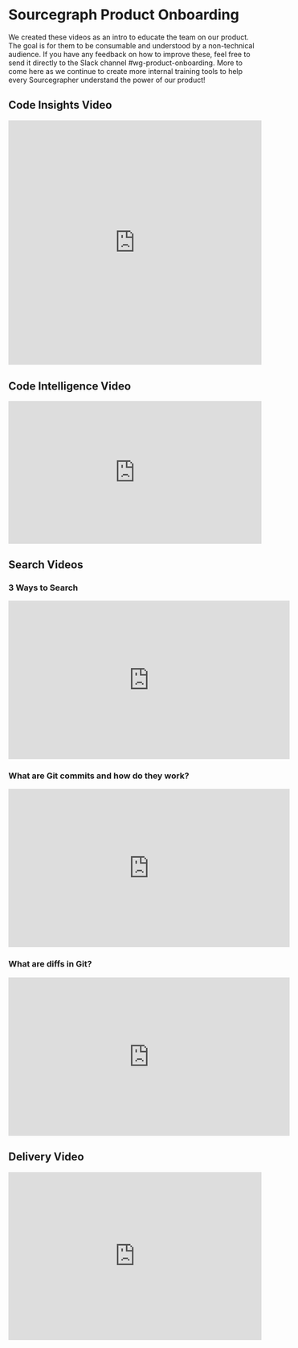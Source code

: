 # Sourcegraph Product Onboarding

We created these videos as an intro to educate the team on our product. The goal is for them to be consumable and understood by a non-technical audience. If you have any feedback on how to improve these, feel free to send it directly to the Slack channel #wg-product-onboarding. More to come here as we continue to create more internal training tools to help every Sourcegrapher understand the power of our product!

## Code Insights Video

<div style="position: relative; padding-bottom: 96.51474530831098%; height: 0;"><iframe src="https://www.loom.com/embed/f258e8ceeab54d96b08601b8f9a61edc" frameborder="0" webkitallowfullscreen mozallowfullscreen allowfullscreen style="position: absolute; top: 0; left: 0; width: 100%; height: 100%;"></iframe></div>

## Code Intelligence Video

<div style="position: relative; padding-bottom: 56.25%; height: 0;"><iframe src="https://www.loom.com/embed/1150d831914f4257ac1eee42a2de6b8f" frameborder="0" webkitallowfullscreen mozallowfullscreen allowfullscreen style="position: absolute; top: 0; left: 0; width: 100%; height: 100%;"></iframe></div>

## Search Videos

### 3 Ways to Search

<iframe width="560" height="315" src="https://www.youtube.com/embed/XLfE2YuRwvw" title="YouTube video player" frameborder="0" allow="accelerometer; autoplay; clipboard-write; encrypted-media; gyroscope; picture-in-picture" allowfullscreen></iframe>

### What are Git commits and how do they work?

<iframe width="560" height="315" src="https://www.youtube.com/embed/zXlNqCioxBY" title="YouTube video player" frameborder="0" allow="accelerometer; autoplay; clipboard-write; encrypted-media; gyroscope; picture-in-picture" allowfullscreen></iframe>

### What are diffs in Git?

<iframe width="560" height="315" src="https://www.youtube.com/embed/eRwvO8Qyerk" title="YouTube video player" frameborder="0" allow="accelerometer; autoplay; clipboard-write; encrypted-media; gyroscope; picture-in-picture" allowfullscreen></iframe>

## Delivery Video

<div style="position: relative; padding-bottom: 66.33906633906635%; height: 0;"><iframe src="https://www.loom.com/embed/7ca5f943d95a47ff9052a29cb3095866" frameborder="0" webkitallowfullscreen mozallowfullscreen allowfullscreen style="position: absolute; top: 0; left: 0; width: 100%; height: 100%;"></iframe></div>
